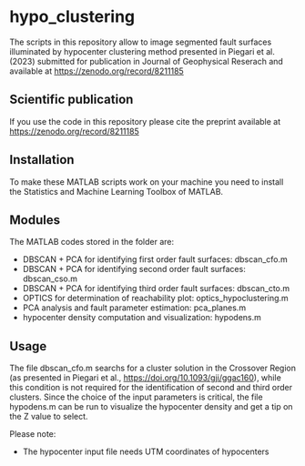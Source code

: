 # hypo_clustering
The scripts in this repository allow to image segmented fault surfaces illuminated by hypocenter clustering method presented in Piegari et al. (2023) 
submitted for publication in Journal of Geophysical Reserach and available at https://zenodo.org/record/8211185

## Scientific publication
If you use the code in this repository please cite the preprint available at https://zenodo.org/record/8211185

## Installation
To make these MATLAB scripts work on your machine you need to install the Statistics and Machine Learning Toolbox of MATLAB. 

## Modules
The MATLAB codes stored in the folder are:
- DBSCAN + PCA for identifying first order fault surfaces: dbscan_cfo.m
- DBSCAN + PCA for identifying second order fault surfaces: dbscan_cso.m
- DBSCAN + PCA for identifying third order fault surfaces: dbscan_cto.m
- OPTICS for determination of reachability plot: optics_hypoclustering.m
- PCA analysis and fault parameter estimation: pca_planes.m
- hypocenter density computation and visualization: hypodens.m

## Usage
The file dbscan_cfo.m searchs for a cluster solution in the Crossover Region (as presented in Piegari et al., https://doi.org/10.1093/gji/ggac160), while this condition is not required for the identification of second and third order clusters. Since the choice of the input parameters is critical, the file hypodens.m can be run to visualize the hypocenter density and get a tip on the Z value to select. 

Please note:
- The hypocenter input file needs UTM coordinates of hypocenters
